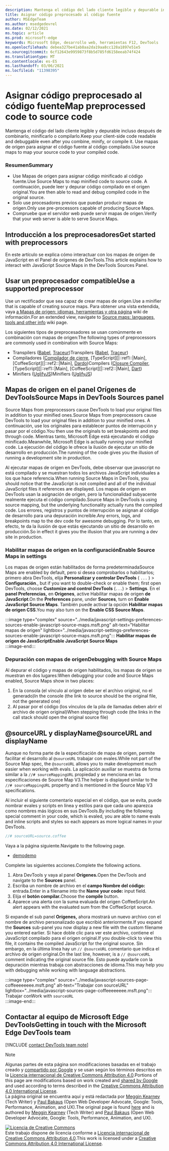 ```yaml
---
description: Mantenga el código del lado cliente legible y depurable incluso después de combinarlo, minificarlo o compilarlo.
title: Asignar código preprocesado al código fuente
author: MSEdgeTeam
ms.author: msedgedevrel
ms.date: 02/12/2021
ms.topic: article
ms.prod: microsoft-edge
keywords: Microsoft Edge, desarrollo web, herramientas F12, DevTools
ms.openlocfilehash: debea327be41ab8aa2da19aa8cc128a1897e51e5
ms.sourcegitcommit: 6cf12643e9959873f8b5d785fd6158eeab74f424
ms.translationtype: MT
ms.contentlocale: es-ES
ms.lasthandoff: 03/06/2021
ms.locfileid: "11398395"
---
```

<!-- Copyright Meggin Kearney and Paul Bakaus

   Licensed under the Apache License, Version 2.0 (the "License");
   you may not use this file except in compliance with the License.
   You may obtain a copy of the License at

       https://www.apache.org/licenses/LICENSE-2.0

   Unless required by applicable law or agreed to in writing, software
   distributed under the License is distributed on an "AS IS" BASIS,
   WITHOUT WARRANTIES OR CONDITIONS OF ANY KIND, either express or implied.
   See the License for the specific language governing permissions and
   limitations under the License.  -->  

# <a name="map-preprocessed-code-to-source-code"></a><span data-ttu-id="33590-104">Asignar código preprocesado al código fuente</span><span class="sxs-lookup"><span data-stu-id="33590-104">Map preprocessed code to source code</span></span>  

<span data-ttu-id="33590-105">Mantenga el código del lado cliente legible y depurable incluso después de combinarlo, minificarlo o compilarlo.</span><span class="sxs-lookup"><span data-stu-id="33590-105">Keep your client-side code readable and debuggable even after you combine, minify, or compile it.</span></span>  <span data-ttu-id="33590-106">Use mapas de origen para asignar el código fuente al código compilado.</span><span class="sxs-lookup"><span data-stu-id="33590-106">Use source maps to map your source code to your compiled code.</span></span>  

### <a name="summary"></a><span data-ttu-id="33590-107">Resumen</span><span class="sxs-lookup"><span data-stu-id="33590-107">Summary</span></span>  

*   <span data-ttu-id="33590-108">Use Mapas de origen para asignar código minificado al código fuente.</span><span class="sxs-lookup"><span data-stu-id="33590-108">Use Source Maps to map minified code to source code.</span></span>  <span data-ttu-id="33590-109">A continuación, puede leer y depurar código compilado en el origen original.</span><span class="sxs-lookup"><span data-stu-id="33590-109">You are then able to read and debug compiled code in the original source.</span></span>  
*   <span data-ttu-id="33590-110">Solo use procesadores previos que puedan producir mapas de origen.</span><span class="sxs-lookup"><span data-stu-id="33590-110">Only use pre-processors capable of producing Source Maps.</span></span>  
*   <span data-ttu-id="33590-111">Compruebe que el servidor web puede servir mapas de origen.</span><span class="sxs-lookup"><span data-stu-id="33590-111">Verify that your web server is able to serve Source Maps.</span></span>  
    
<!--todo: add link to preprocessors capable of producing Source Maps when section is available -->  
<!--[]: /web/tools/setup/setup-preprocessors?#supported_preprocessors ""  -->  

## <a name="get-started-with-preprocessors"></a><span data-ttu-id="33590-112">Introducción a los preprocesadores</span><span class="sxs-lookup"><span data-stu-id="33590-112">Get started with preprocessors</span></span>  

<span data-ttu-id="33590-113">En este artículo se explica cómo interactuar con los mapas de origen de JavaScript en el Panel de orígenes de DevTools.</span><span class="sxs-lookup"><span data-stu-id="33590-113">This article explains how to interact with JavaScript Source Maps in the DevTools Sources Panel.</span></span>  <!--For a first overview of what preprocessors are, how each may help, and how Source Maps work; navigate to Set Up CSS & JS Preprocessors.  -->  

<!--todo: add link to Set Up CSS & JS Preprocessors when section is available -->  
<!--[]: /web/tools/setup/setup-preprocessors#debugging-and-editing-preprocessed-content ""  -->  

## <a name="use-a-supported-preprocessor"></a><span data-ttu-id="33590-114">Usar un preprocesador compatible</span><span class="sxs-lookup"><span data-stu-id="33590-114">Use a supported preprocessor</span></span>  

<span data-ttu-id="33590-115">Use un rectificador que sea capaz de crear mapas de origen.</span><span class="sxs-lookup"><span data-stu-id="33590-115">Use a minifier that is capable of creating source maps.</span></span>  <!--For the most popular options, navigate to preprocessor support section.  -->  <span data-ttu-id="33590-116">Para obtener una vista extendida, vaya [a Mapas de origen: idiomas, herramientas y otra página][GitHubWikiSourceMapsLanguagesTools] wiki de información.</span><span class="sxs-lookup"><span data-stu-id="33590-116">For an extended view, navigate to [Source maps: languages, tools and other info][GitHubWikiSourceMapsLanguagesTools] wiki page.</span></span>  

<!--todo: add link to display the preprocessor support section when section is available -->  
<!--[]: /web/tools/setup/setup-preprocessors?#supported_preprocessors ""  -->  

<span data-ttu-id="33590-117">Los siguientes tipos de preprocesadores se usan comúnmente en combinación con mapas de origen:</span><span class="sxs-lookup"><span data-stu-id="33590-117">The following types of preprocessors are commonly used in combination with Source Maps:</span></span>  

*   <span data-ttu-id="33590-118">Transpilers \([Babel][BabelJS], [Traceur][GitHubWikiGoogleTraceurCompiler]\)</span><span class="sxs-lookup"><span data-stu-id="33590-118">Transpilers \([Babel][BabelJS], [Traceur][GitHubWikiGoogleTraceurCompiler]\)</span></span>  
*   <span data-ttu-id="33590-119">Compiladores \([Compilador de cierre][GitHubGoogleClosureCompiler], [TypeScript][|::ref1::|Main], [CoffeeScript][|::ref2::|Main], [Dardo][DartMain]\)</span><span class="sxs-lookup"><span data-stu-id="33590-119">Compilers \([Closure Compiler][GitHubGoogleClosureCompiler], [TypeScript][|::ref1::|Main], [CoffeeScript][|::ref2::|Main], [Dart][DartMain]\)</span></span>  
*   <span data-ttu-id="33590-120">Minifiers \([UglifyJS][GitHubMishooUglifyJS]\)</span><span class="sxs-lookup"><span data-stu-id="33590-120">Minifiers \([UglifyJS][GitHubMishooUglifyJS]\)</span></span>  
    
## <a name="source-maps-in-devtools-sources-panel"></a><span data-ttu-id="33590-121">Mapas de origen en el panel Orígenes de DevTools</span><span class="sxs-lookup"><span data-stu-id="33590-121">Source Maps in DevTools Sources panel</span></span>  

<span data-ttu-id="33590-122">Source Maps from preprocessors cause DevTools to load your original files in addition to your minified ones.</span><span class="sxs-lookup"><span data-stu-id="33590-122">Source Maps from preprocessors cause DevTools to load your original files in addition to your minified ones.</span></span>  <span data-ttu-id="33590-123">A continuación, use los originales para establecer puntos de interrupción y pasar por el código.</span><span class="sxs-lookup"><span data-stu-id="33590-123">You then use the originals to set breakpoints and step through code.</span></span>  <span data-ttu-id="33590-124">Mientras tanto, Microsoft Edge está ejecutando el código minificado.</span><span class="sxs-lookup"><span data-stu-id="33590-124">Meanwhile, Microsoft Edge is actually running your minified code.</span></span>  <span data-ttu-id="33590-125">La ejecución del código le ofrece la ilusión de ejecutar un sitio de desarrollo en producción.</span><span class="sxs-lookup"><span data-stu-id="33590-125">The running of the code gives you the illusion of running a development site in production.</span></span>  

<span data-ttu-id="33590-126">Al ejecutar mapas de origen en DevTools, debe observar que javascript no está compilado y se muestran todos los archivos JavaScript individuales a los que hace referencia.</span><span class="sxs-lookup"><span data-stu-id="33590-126">When running Source Maps in DevTools, you should notice that the JavaScript is not compiled and all of the individual JavaScript files it references are displayed.</span></span>  <span data-ttu-id="33590-127">Los mapas de origen en DevTools usan la asignación de origen, pero la funcionalidad subyacente realmente ejecuta el código compilado.</span><span class="sxs-lookup"><span data-stu-id="33590-127">Source Maps in DevTools is using source mapping, but the underlying functionality actually runs the compiled code.</span></span>  <span data-ttu-id="33590-128">Los errores, registros y puntos de interrupción se asignan al código de desarrollo para una depuración increíble.</span><span class="sxs-lookup"><span data-stu-id="33590-128">Any errors, logs, and breakpoints map to the dev code for awesome debugging.</span></span>  <span data-ttu-id="33590-129">Por lo tanto, en efecto, te da la ilusión de que estás ejecutando un sitio de desarrollo en producción.</span><span class="sxs-lookup"><span data-stu-id="33590-129">So in effect it gives you the illusion that you are running a dev site in production.</span></span>  

### <a name="enable-source-maps-in-settings"></a><span data-ttu-id="33590-130">Habilitar mapas de origen en la configuración</span><span class="sxs-lookup"><span data-stu-id="33590-130">Enable Source Maps in settings</span></span>  

<span data-ttu-id="33590-131">Los mapas de origen están habilitados de forma predeterminada</span><span class="sxs-lookup"><span data-stu-id="33590-131">Source Maps are enabled by default</span></span><!-- \(as of Microsoft Edge 39\)--><span data-ttu-id="33590-132">, pero si desea comprobarlos o habilitarlos; primero abra DevTools, elija **Personalizar y controlar DevTools** \( `...` \) > **Configuración**.</span><span class="sxs-lookup"><span data-stu-id="33590-132">, but if you want to double-check or enable them; first open DevTools, choose **Customize and control DevTools** \(`...`\) > **Settings**.</span></span>  <span data-ttu-id="33590-133">En el **panel Preferencias,** en **Orígenes**, active Habilitar mapas de origen **de JavaScript**.</span><span class="sxs-lookup"><span data-stu-id="33590-133">On the **Preferences** pane, under **Sources**, turn on **Enable JavaScript Source Maps**.</span></span>  <span data-ttu-id="33590-134">También puede activar la opción **Habilitar mapas de origen CSS**.</span><span class="sxs-lookup"><span data-stu-id="33590-134">You may also turn on the **Enable CSS Source Maps**.</span></span>  

:::image type="complex" source="../media/javascript-settings-preferences-sources-enable-javascript-source-maps.msft.png" alt-text="Habilitar mapas de origen" lightbox="../media/javascript-settings-preferences-sources-enable-javascript-source-maps.msft.png":::
   **<span data-ttu-id="33590-136">Habilitar mapas de origen de JavaScript</span><span class="sxs-lookup"><span data-stu-id="33590-136">Enable JavaScript Source Maps</span></span>**  
:::image-end:::  

### <a name="debugging-with-source-maps"></a><span data-ttu-id="33590-137">Depuración con mapas de origen</span><span class="sxs-lookup"><span data-stu-id="33590-137">Debugging with Source Maps</span></span>  

<span data-ttu-id="33590-138">Al depurar el código y mapas de origen habilitados, los mapas de origen se muestran en dos lugares:</span><span class="sxs-lookup"><span data-stu-id="33590-138">When debugging your code and Source Maps enabled, Source Maps show in two places:</span></span>  

1.  <span data-ttu-id="33590-139">En la consola \(el vínculo al origen debe ser el archivo original, no el generado\)</span><span class="sxs-lookup"><span data-stu-id="33590-139">In the console \(the link to source should be the original file, not the generated one\)</span></span>  
1.  <span data-ttu-id="33590-140">Al pasar por el código \(los vínculos de la pila de llamadas deben abrir el archivo de origen original\)</span><span class="sxs-lookup"><span data-stu-id="33590-140">When stepping through code \(the links in the call stack should open the original source file\)</span></span>  
    
<!--todo: add link to debugging your code when section is available -->  
<!--[DebugBreakpointsStepCode]: ../debug/breakpoints/step-code.md ""  -->  

## <a name="sourceurl-and-displayname"></a><span data-ttu-id="33590-141">@sourceURL y displayName</span><span class="sxs-lookup"><span data-stu-id="33590-141">@sourceURL and displayName</span></span>  

<span data-ttu-id="33590-142">Aunque no forma parte de la especificación de mapa de origen, permite facilitar el desarrollo al `@sourceURL` trabajar con evales.</span><span class="sxs-lookup"><span data-stu-id="33590-142">While not part of the Source Map spec, the `@sourceURL` allows you to make development much easier when working with evals.</span></span>  <span data-ttu-id="33590-143">La aplicación auxiliar se muestra de forma similar a la `//# sourceMappingURL` propiedad y se menciona en las especificaciones de Source Map V3.</span><span class="sxs-lookup"><span data-stu-id="33590-143">The helper is displayed similar to the `//# sourceMappingURL` property and is mentioned in the Source Map V3 specifications.</span></span>  

<span data-ttu-id="33590-144">Al incluir el siguiente comentario especial en el código, que se evita, puede nombrar evales y scripts en línea y estilos para que cada uno aparezca como nombres más lógicos en sus DevTools.</span><span class="sxs-lookup"><span data-stu-id="33590-144">By including the following special comment in your code, which is evaled, you are able to name evals and inline scripts and styles so each appears as more logical names in your DevTools.</span></span>  

```javascript
//# sourceURL=source.coffee
```  

<span data-ttu-id="33590-145">Vaya a la página siguiente.</span><span class="sxs-lookup"><span data-stu-id="33590-145">Navigate to the following page.</span></span>  

*   [<span data-ttu-id="33590-146">demo</span><span class="sxs-lookup"><span data-stu-id="33590-146">demo</span></span>][CssNinjaDemoSourceMapping]

<span data-ttu-id="33590-147">Complete las siguientes acciones.</span><span class="sxs-lookup"><span data-stu-id="33590-147">Complete the following actions.</span></span>  

1.  <span data-ttu-id="33590-148">Abra DevTools y vaya al panel **Orígenes.**</span><span class="sxs-lookup"><span data-stu-id="33590-148">Open the DevTools and navigate to the **Sources** panel.</span></span>  
1.  <span data-ttu-id="33590-149">Escriba un nombre de archivo en el **campo Nombre del código:** entrada.</span><span class="sxs-lookup"><span data-stu-id="33590-149">Enter in a filename into the **Name your code:** input field.</span></span>  
1.  <span data-ttu-id="33590-150">Elija el **botón compilar.**</span><span class="sxs-lookup"><span data-stu-id="33590-150">Choose the **compile** button.</span></span>  
1.  <span data-ttu-id="33590-151">Aparece una alerta con la suma evaluada del origen CoffeeScript.</span><span class="sxs-lookup"><span data-stu-id="33590-151">An alert appears with the evaluated sum from the CoffeeScript source.</span></span>  
    
<span data-ttu-id="33590-152">Si expande el sub panel **Orígenes,** ahora mostrará un nuevo archivo con el nombre de archivo personalizado que escribió anteriormente.</span><span class="sxs-lookup"><span data-stu-id="33590-152">If you expand the **Sources** sub-panel you now display a new file with the custom filename you entered earlier.</span></span>  <span data-ttu-id="33590-153">Si hace doble clic para ver este archivo, contiene el JavaScript compilado para el origen original.</span><span class="sxs-lookup"><span data-stu-id="33590-153">If you double-click to view this file, it contains the compiled JavaScript for the original source.</span></span>  <span data-ttu-id="33590-154">Sin embargo, en la última línea hay un `// @sourceURL` comentario que indica el archivo de origen original.</span><span class="sxs-lookup"><span data-stu-id="33590-154">On the last line, however, is a `// @sourceURL` comment indicating the original source file.</span></span>  <span data-ttu-id="33590-155">Esto puede ayudarle con la depuración mientras trabaja con abstracciones de idioma.</span><span class="sxs-lookup"><span data-stu-id="33590-155">This may help you with debugging while working with language abstractions.</span></span>  

:::image type="complex" source="../media/javascript-sources-page-coffeeeeeeee.msft.png" alt-text="Trabajar con sourceURL" lightbox="../media/javascript-sources-page-coffeeeeeeee.msft.png":::
   <span data-ttu-id="33590-157">Trabajar con</span><span class="sxs-lookup"><span data-stu-id="33590-157">Work with</span></span> `sourceURL`  
:::image-end:::  

## <a name="getting-in-touch-with-the-microsoft-edge-devtools-team"></a><span data-ttu-id="33590-158">Contactar al equipo de Microsoft Edge DevTools</span><span class="sxs-lookup"><span data-stu-id="33590-158">Getting in touch with the Microsoft Edge DevTools team</span></span>

[!INCLUDE [contact DevTools team note](../includes/contact-devtools-team-note.md)]  

<!-- links -->  

[BabelJS]: https://babeljs.io "Babel es un compilador de JavaScript"  

[CoffeeScriptMain]: https://coffeescript.org "CoffeeScript"  

[CssNinjaDemoSourceMapping]: https://www.thecssninja.com/demo/source_mapping/compile.html "Un ejemplo sencillo de nomenclatura eval //# sourceURL"  

[DartMain]: https://www.dartlang.org "Lenguaje de programación de Dardo"  

[GitHubGoogleClosureCompiler]: https://github.com/google/closure-compiler "google/closure-compiler | GitHub"  

[GitHubMishooUglifyJS]: https://github.com/mishoo/UglifyJS "mishoo/UglifyJS | GitHub"  

[GitHubWikiSourceMapsLanguagesTools]: https://github.com/ryanseddon/source-map/wiki/Source-maps:-languages,-tools-and-other-info "Mapas de origen: idiomas, herramientas y otra información | Wiki de GitHub"  

[GitHubWikiGoogleTraceurCompiler]: https://github.com/google/traceur-compiler/wiki/Getting-Started "Introducción: google/traceur-compiler | Wiki de GitHub"  

[TypeScriptMain]: https://www.typescriptlang.org "TypeScript"  

> [!NOTE]
> <span data-ttu-id="33590-168">Algunas partes de esta página son modificaciones basadas en el trabajo creado y [compartido por Google][GoogleSitePolicies] y se usan según los términos descritos en la [Licencia internacional de Creative Commons Attribution 4.0][CCA4IL].</span><span class="sxs-lookup"><span data-stu-id="33590-168">Portions of this page are modifications based on work created and [shared by Google][GoogleSitePolicies] and used according to terms described in the [Creative Commons Attribution 4.0 International License][CCA4IL].</span></span>  
> <span data-ttu-id="33590-169">La página original [](https://developers.google.com/web/tools/chrome-devtools/javascript/source-maps) se encuentra aquí y está redactada por [Meggin Kearney][MegginKearney] \(Tech Writer\) y [Paul Bakaus][PaulBakaus] \(Open Web Developer Advocate, Google: Tools, Performance, Animation, and UX\).</span><span class="sxs-lookup"><span data-stu-id="33590-169">The original page is found [here](https://developers.google.com/web/tools/chrome-devtools/javascript/source-maps) and is authored by [Meggin Kearney][MegginKearney] \(Tech Writer\) and [Paul Bakaus][PaulBakaus] \(Open Web Developer Advocate, Google: Tools, Performance, Animation, and UX\).</span></span>  

[![Licencia de Creative Commons][CCby4Image]][CCA4IL]  
<span data-ttu-id="33590-171">Este trabajo dispone de licencia conforme a [Licencia internacional de Creative Commons Attribution 4.0][CCA4IL].</span><span class="sxs-lookup"><span data-stu-id="33590-171">This work is licensed under a [Creative Commons Attribution 4.0 International License][CCA4IL].</span></span>  

[CCA4IL]: https://creativecommons.org/licenses/by/4.0  
[CCby4Image]: https://i.creativecommons.org/l/by/4.0/88x31.png  
[GoogleSitePolicies]: https://developers.google.com/terms/site-policies  
[KayceBasques]: https://developers.google.com/web/resources/contributors/kaycebasques  
[MegginKearney]: https://developers.google.com/web/resources/contributors/megginkearney  
[PaulBakaus]: https://developers.google.com/web/resources/contributors/pbakaus  
